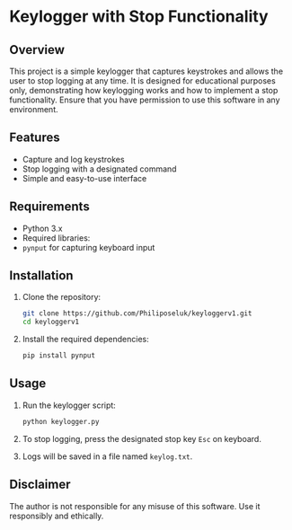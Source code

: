 # Keylogger with Stop Functionality

## Overview

This project is a simple keylogger that captures keystrokes and allows the user to stop logging at any time. It is designed for educational purposes only, demonstrating how keylogging works and how to implement a stop functionality. Ensure that you have permission to use this software in any environment.

## Features

- Capture and log keystrokes
- Stop logging with a designated command
- Simple and easy-to-use interface

## Requirements

- Python 3.x
- Required libraries:
- `pynput` for capturing keyboard input

## Installation

1. Clone the repository:

   ```bash
   git clone https://github.com/Philiposeluk/keyloggerv1.git
   cd keyloggerv1

2. Install the required dependencies:

    ```bash
   pip install pynput

## Usage 

1. Run the keylogger script:

   ```bash
   python keylogger.py

2. To stop logging, press the designated stop key `Esc` on keyboard.

3. Logs will be saved in a file named `keylog.txt`.
   
     
## Disclaimer

The author is not responsible for any misuse of this software. Use it responsibly and ethically.



